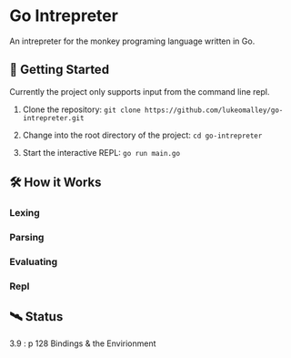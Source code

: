 # Go Intrepreter

An intrepreter for the monkey programing language written in Go.

## 🚀 Getting Started

Currently the project only supports input from the command line repl.

1. Clone the repository: `git clone https://github.com/lukeomalley/go-intrepreter.git`

2. Change into the root directory of the project: `cd go-intrepreter`

3. Start the interactive REPL: `go run main.go`

## 🛠 How it Works

### Lexing

### Parsing

### Evaluating

### Repl

## 🛰 Status

3.9 : p 128 Bindings & the Envirionment

